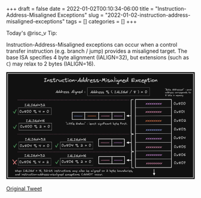 +++ 
draft = false
date = 2022-01-02T00:10:34-06:00
title = "Instruction-Address-Misaligned Exceptions"
slug = "2022-01-02-instruction-address-misaligned-exceptions" 
tags = []
categories = []
+++

Today's @risc_v Tip:

Instruction-Address-Misaligned exceptions can occur when a control transfer instruction (e.g. branch / jump) provides a misaligned target. The base ISA specifies 4 byte alignment (IALIGN=32), but extensions (such as `C`) may relax to 2 bytes (IALIGN=16).

![22-01-02](../static/risc-v-tips/22-01-02.png)

[Original Tweet](https://twitter.com/hasheddan/status/1477673522193473540?s=20)